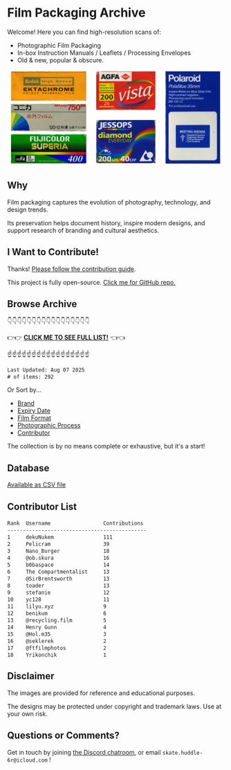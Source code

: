 # Film Packaging Archive

Welcome! Here you can find high-resolution scans of:

* Photographic Film Packaging
* In-box Instruction Manuals / Leaflets / Processing Envelopes
* Old & new, popular & obscure.

![title](resources/title.jpg)

## Why

Film packaging captures the evolution of photography, technology, and design trends.

Its preservation helps document history, inspire modern designs, and support research of branding and cultural aesthetics.

## I Want to Contribute!

Thanks! [Please follow the contribution guide](contribution_guide.md).

This project is fully open-source. [Click me for GitHub repo.](https://github.com/dekuNukem/Film-Packaging)

## Browse Archive

👇👇👇👇👇👇👇👇👇👇👇👇👇👇👇👇👇

👉👉 [**CLICK ME TO SEE FULL LIST!**](./film_packaging/by_brand.md) 👈👈

☝️☝️☝️☝️☝️☝️☝️☝️☝️☝️☝️☝️☝️☝️☝️☝️☝️

```
Last Updated: Aug 07 2025
# of items: 292
```

Or Sort by...

* [Brand](./film_packaging/by_brand.md)
* [Expiry Date](./film_packaging/by_expiry.md)
* [Film Format](./film_packaging/by_format.md)
* [Photographic Process](./film_packaging/by_process.md)
* [Contributor](./film_packaging/by_user.md)

The collection is by no means complete or exhaustive, but it's a start!

## Database

[Available as CSV file](./film_packaging/database.csv)

## Contributor List

```
Rank  Username                 Contributions
---------------------------------------------
1     dekuNukem                111   
2     Pelicram                 39    
3     Nano_Burger              18    
4     @ob.skura                16    
5     b0baspace                14    
6     The Compartmentalist     13    
7     @SirBrentsworth          13    
8     toader                   13    
9     stefanie                 12    
10    yc128                    11    
11    lilyu.xyz                9     
12    benikum                  6     
13    @recycling.film          5     
14    Henry Gunn               4     
15    @Hol.m35                 3     
16    @seklerek                2     
17    @ftfilmphotos            2     
18    Yrikonchik               1     
```

## Disclaimer

The images are provided for reference and educational purposes.

The designs may be protected under copyright and trademark laws. Use at your own risk.

## Questions or Comments?

Get in touch by joining [the Discord chatroom](https://discord.gg/yvBx7dVG4B), or email `skate.huddle-6r@icloud.com` !
